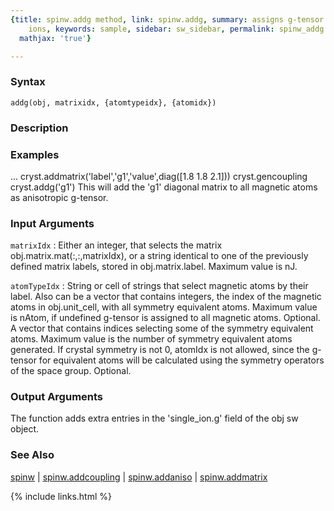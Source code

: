 ```yaml
---
{title: spinw.addg method, link: spinw.addg, summary: assigns g-tensor to magnetic
    ions, keywords: sample, sidebar: sw_sidebar, permalink: spinw_addg.html, folder: spinw,
  mathjax: 'true'}

---
```


### Syntax

`addg(obj, matrixidx, {atomtypeidx}, {atomidx})`

### Description



### Examples

...
cryst.addmatrix('label','g1','value',diag([1.8 1.8 2.1]))
cryst.gencoupling
cryst.addg('g1')
This will add the 'g1' diagonal matrix to all magnetic atoms as
anisotropic g-tensor.

### Input Arguments

`matrixIdx`
: Either an integer, that selects the matrix
  obj.matrix.mat(:,:,matrixIdx), or a string identical to one
  of the previously defined matrix labels, stored in
  obj.matrix.label. Maximum value is nJ.

`atomTypeIdx`
: String or cell of strings that select magnetic atoms by
  their label. Also can be a vector that contains integers,
  the index of the magnetic atoms in obj.unit_cell, with all
  symmetry equivalent atoms. Maximum value is nAtom, if
  undefined g-tensor is assigned to all magnetic atoms.
  Optional.
  A vector that contains indices selecting some of the
  symmetry equivalent atoms. Maximum value is the number of
  symmetry equivalent atoms generated. If crystal symmetry is
  not 0, atomIdx is not allowed, since the g-tensor for
  equivalent atoms will be calculated using the symmetry
  operators of the space group. Optional.

### Output Arguments

The function adds extra entries in the 'single_ion.g' field of the obj sw
object.

### See Also

[spinw](spinw.html) \| [spinw.addcoupling](spinw_addcoupling.html) \| [spinw.addaniso](spinw_addaniso.html) \| [spinw.addmatrix](spinw_addmatrix.html)

{% include links.html %}
